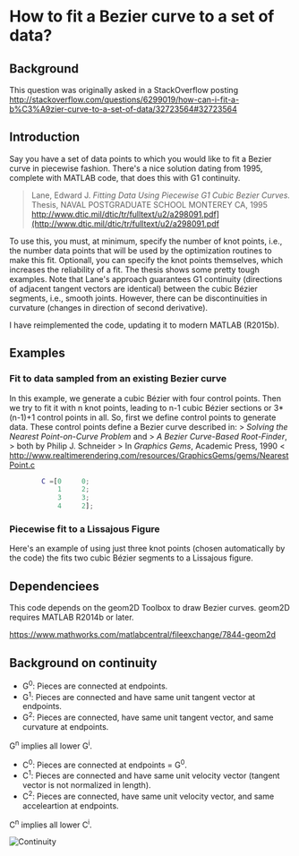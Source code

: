 # How to fit a Bezier curve to a set of data?

## Background
This question was originally asked in a StackOverflow posting
http://stackoverflow.com/questions/6299019/how-can-i-fit-a-b%C3%A9zier-curve-to-a-set-of-data/32723564#32723564

## Introduction
Say you have a set of data points to which you would like to fit a Bezier curve in piecewise fashion.
There's a nice solution dating from 1995, complete with MATLAB code, that does this with G1 continuity.

>  Lane, Edward J. *Fitting Data Using Piecewise G1 Cubic Bezier Curves.*
>  Thesis, NAVAL POSTGRADUATE SCHOOL MONTEREY CA, 1995
> http://www.dtic.mil/dtic/tr/fulltext/u2/a298091.pdf](http://www.dtic.mil/dtic/tr/fulltext/u2/a298091.pdf

To use this, you must, at minimum, specify the number of knot points, i.e., the number data points that will be used by the optimization routines to make this fit. Optionall, you can specify the knot points themselves, which increases the reliability of a fit. The thesis shows some pretty tough examples. Note that Lane's approach guarantees G1 continuity (directions of adjacent tangent vectors are identical) between the cubic Bézier segments, i.e., smooth joints. However, there can be discontinuities in curvature (changes in direction of second derivative).

I have reimplemented the code, updating it to modern MATLAB (R2015b).

## Examples

### Fit to data sampled from an existing Bezier curve

In this example, we generate a cubic Bézier with four control points. Then we try to fit it with n knot points, leading to n-1 cubic Bézier
sections or 3*(n-1)+1 control points in all. So, first we define control points to generate data.  These control points
define a Bezier curve described in:
        > *Solving the Nearest Point-on-Curve Problem* and
	> *A Bezier Curve-Based Root-Finder*,
	> both by Philip J. Schneider
        > In  *Graphics Gems*, Academic Press, 1990
        < http://www.realtimerendering.com/resources/GraphicsGems/gems/NearestPoint.c

```matlab
        C =[0     0;
            1     2;
            3     3;
            4     2];
```	    

### Piecewise fit to a Lissajous Figure

Here's an example of using just three knot points (chosen automatically by the code) the fits two cubic Bézier segments to a Lissajous figure.

## Dependenciees
This code depends on the geom2D Toolbox to draw Bezier curves.
geom2D requires MATLAB R2014b or later.


https://www.mathworks.com/matlabcentral/fileexchange/7844-geom2d

## Background on continuity

* G<sup>0</sup>: Pieces are connected at endpoints.
* G<sup>1</sup>: Pieces are connected and have same unit tangent vector at endpoints.
* G<sup>2</sup>: Pieces are connected, have same unit tangent vector, and same curvature at endpoints.


G<sup>n</sup> implies all lower G<sup>i</sup>.


* C<sup>0</sup>: Pieces are connected at endpoints = G<sup>0</sup>.
* C<sup>1</sup>: Pieces are connected and have same unit velocity vector (tangent vector is not normalized in length).
* C<sup>2</sup>: Pieces are connected, have same unit velocity vector, and same acceleartion at endpoints.


C<sup>n</sup> implies all lower C<sup>i</sup>.


![Continuity](https://gitlab.com/erehm/PiecewiseG1BezierFit/raw/master/images/Continuity.jpg "Credit: Carlo Séquin, EECS, UC Berkeley")


